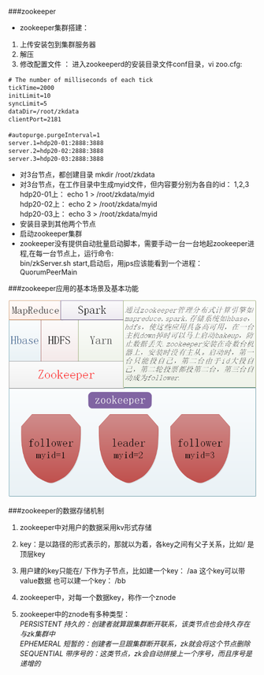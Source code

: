 ###zookeeper

* zookeeper集群搭建：  

1. 上传安装包到集群服务器
2. 解压  
3. 修改配置文件 ： 
进入zookeeperd的安装目录文件conf目录，vi zoo.cfg:  

```
# The number of milliseconds of each tick
tickTime=2000
initLimit=10
syncLimit=5
dataDir=/root/zkdata
clientPort=2181

#autopurge.purgeInterval=1
server.1=hdp20-01:2888:3888
server.2=hdp20-02:2888:3888
server.3=hdp20-03:2888:3888
```

* 对3台节点，都创建目录 mkdir /root/zkdata  
* 对3台节点，在工作目录中生成myid文件，但内容要分别为各自的id： 1,2,3  
hdp20-01上：  echo 1 > /root/zkdata/myid  
hdp20-02上：  echo 2 > /root/zkdata/myid  
hdp20-03上：  echo 3 > /root/zkdata/myid  
* 安装目录到其他两个节点
* 启动zookeeper集群
* zookeeper没有提供自动批量启动脚本，需要手动一台一台地起zookeeper进程,在每一台节点上，运行命令:  
bin/zkServer.sh start,启动后，用jps应该能看到一个进程：QuorumPeerMain  


###zookeeper应用的基本场景及基本功能


![zookeeper](images/zookeeper.png "zookeeper")

###zookeeper的数据存储机制

1. zookeeper中对用户的数据采用kv形式存储  
  1. key：是以路径的形式表示的，那就以为着，各key之间有父子关系，比如/ 是顶层key  
  2. 用户建的key只能在/ 下作为子节点，比如建一个key： /aa  这个key可以带value数据 也可以建一个key： /bb
  3. zookeeper中，对每一个数据key，称作一个znode
  
  
2. zookeeper中的znode有多种类型：  
*PERSISTENT  持久的：创建者就算跟集群断开联系，该类节点也会持久存在与zk集群中*  
*EPHEMERAL  短暂的：创建者一旦跟集群断开联系，zk就会将这个节点删除*    
*SEQUENTIAL  带序号的：这类节点，zk会自动拼接上一个序号，而且序号是递增的*  



  